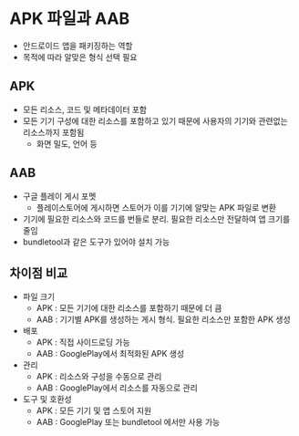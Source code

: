 # APK 파일과 AAB
- 안드로이드 앱을 패키징하는 역할
- 목적에 따라 알맞은 형식 선택 필요
## APK
- 모든 리소스, 코드 및 메타데이터 포함
- 모든 기기 구성에 대한 리소스를 포함하고 있기 때문에 사용자의 기기와 관련없는 리소스까지 포함됨
    - 화면 밀도, 언어 등
## AAB
- 구글 플레이 게시 포멧
    - 플레이스토어에 게시하면 스토어가 이를 기기에 알맞는 APK 파일로 변환
- 기기에 필요한 리소스와 코드를 번들로 분리. 필요한 리소스만 전달하여 앱 크기를 줄임
- bundletool과 같은 도구가 있어야 설치 가능
## 차이점 비교
- 파일 크기
    - APK : 모든 기기에 대한 리소스를 포함하기 때문에 더 큼
    - AAB : 기기별 APK를 생성하는 게시 형식. 필요한 리소스만 포함한 APK 생성
- 배포
    - APK : 직접 사이드로딩 가능
    - AAB : GooglePlay에서 최적화된 APK 생성
- 관리
    - APK : 리소스와 구성을 수동으로 관리
    - AAB : GooglePlay에서 리소스를 자동으로 관리
- 도구 및 호환성
    - APK : 모든 기기 및 앱 스토어 지원
    - AAB : GooglePlay 또는 bundletool 에서만 사용 가능